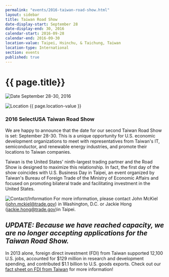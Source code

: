 ```yaml
---
permalink: "events/2016-taiwan-road-show.html"
layout: sidebar
title: Taiwan Road Show
date-display-start: September 28
date-display-end: 30, 2016
calendar-start: 2016-09-28
calendar-end: 2016-09-30
location-value: Taipei, Hsinchu, & Taichung, Taiwan
location-type: International
section: events
published: true
---
```


# {{ page.title}}

![Date](https://google.github.io/material-design-icons/action/svg/design/ic_event_24px.svg "Date") September 28-30, 2016

![Location](http://google.github.io/material-design-icons/social/svg/design/ic_location_city_24px.svg "Location") {{ page.location-value }}

### 2016 SelectUSA Taiwan Road Show

We are happy to announce that the date for our second Taiwan Road Show is set: September 28-30. This is a unique opportunity for U.S. economic development organizations to meet with representatives from Taiwan's IT, semiconductor, and renewable energy industries, and promote their locations to Taiwan companies. 

Taiwan is the United States' ninth-largest trading partner and the Road Show is designed to maximize this relationship. In fact, the first day of the show coincides with U.S. Business Day in Taipei, an event organized by Taiwan's Bureau of Foreign Trade of the Ministry of Economic Affairs and focused on promoting bilateral trade and facilitating investment in the United States.

![Contact/Information](http://google.github.io/material-design-icons/action/svg/design/ic_speaker_notes_24px.svg "Contact/Information") For more information, please contact John McKiel ([john.mckiel@trade.gov](mailto:john.mckiel@trade.gov)) in Washington, D.C. or Jackie Hong ([jackie.hong@trade.gov](mailto:jackie.hong@trade.gov))in Taipei.

_**UPDATE: Because we have reached capacity, we are no longer accepting applications for the Taiwan Road Show.**_
---

In 2013 alone, foreign direct investment (FDI) from Taiwan supported 12,100 U.S. jobs, accounted for $129 million in research and development spending, and contributed $1.1 billion to U.S. goods exports. Check out our [fact sheet on FDI from Taiwan](https://www.selectusa.gov/country-fact-sheet/Taiwan) for more information!
